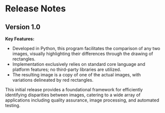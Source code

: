 
# Release Notes
## Version 1.0
**Key Features:**
* Developed in Python, this program facilitates the comparison of any two images, visually highlighting their differences through the drawing of rectangles.
* Implementation exclusively relies on standard core language and platform features; no third-party libraries are utilized.
* The resulting image is a copy of one of the actual images, with variations delineated by red rectangles.

This initial release provides a foundational framework for efficiently identifying disparities between images, catering to a wide array of applications including quality assurance, image processing, and automated testing.
